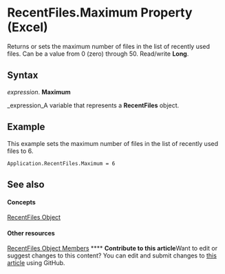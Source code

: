 
# RecentFiles.Maximum Property (Excel)

Returns or sets the maximum number of files in the list of recently used files. Can be a value from 0 (zero) through 50. Read/write  **Long**.


## Syntax

 _expression_. **Maximum**

 _expression_A variable that represents a  **RecentFiles** object.


## Example

This example sets the maximum number of files in the list of recently used files to 6.


```
Application.RecentFiles.Maximum = 6
```


## See also


#### Concepts


 [RecentFiles Object](e33ae942-0444-0631-be08-386366b6ebdb.md)
#### Other resources


 [RecentFiles Object Members](3f43e601-21ee-c8f8-890f-5d3d3d39d252.md)
****   **Contribute to this article**Want to edit or suggest changes to this content? You can edit and submit changes to  [this article](https://github.com/jhershey00/VBA_Excel_Test/OpenXMLCon/articles/24bb3472-8b75-5457-467a-266ed8e5f979.md) using GitHub.

